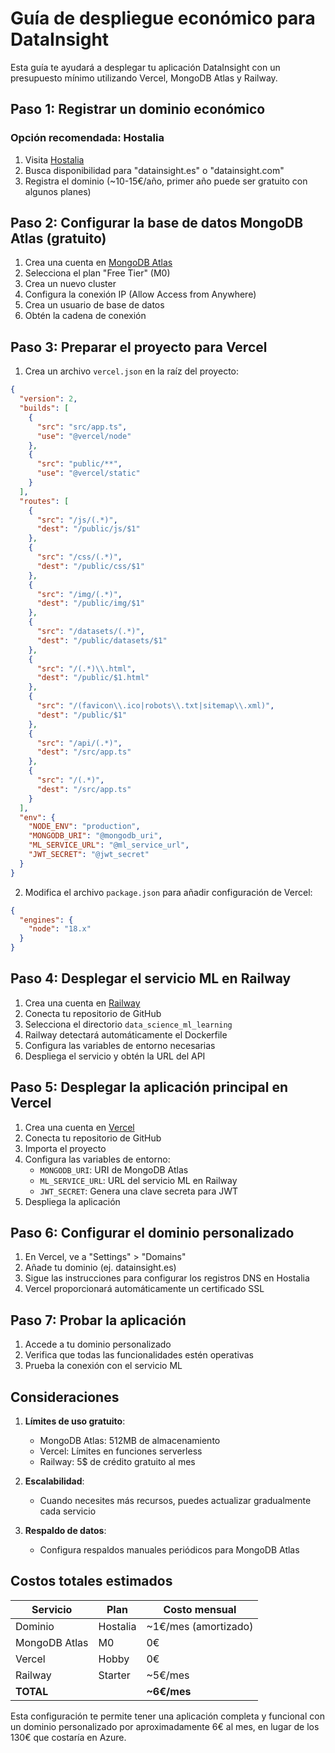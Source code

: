 # Guía de despliegue económico para DataInsight

Esta guía te ayudará a desplegar tu aplicación DataInsight con un presupuesto mínimo utilizando Vercel, MongoDB Atlas y Railway.

## Paso 1: Registrar un dominio económico

### Opción recomendada: Hostalia
1. Visita [Hostalia](https://www.hostalia.com/dominios/)
2. Busca disponibilidad para "datainsight.es" o "datainsight.com"
3. Registra el dominio (~10-15€/año, primer año puede ser gratuito con algunos planes)

## Paso 2: Configurar la base de datos MongoDB Atlas (gratuito)

1. Crea una cuenta en [MongoDB Atlas](https://www.mongodb.com/cloud/atlas/register)
2. Selecciona el plan "Free Tier" (M0)
3. Crea un nuevo cluster
4. Configura la conexión IP (Allow Access from Anywhere)
5. Crea un usuario de base de datos
6. Obtén la cadena de conexión

## Paso 3: Preparar el proyecto para Vercel

1. Crea un archivo `vercel.json` en la raíz del proyecto:

```json
{
  "version": 2,
  "builds": [
    {
      "src": "src/app.ts",
      "use": "@vercel/node"
    },
    {
      "src": "public/**",
      "use": "@vercel/static"
    }
  ],
  "routes": [
    {
      "src": "/js/(.*)",
      "dest": "/public/js/$1"
    },
    {
      "src": "/css/(.*)",
      "dest": "/public/css/$1"
    },
    {
      "src": "/img/(.*)",
      "dest": "/public/img/$1"
    },
    {
      "src": "/datasets/(.*)",
      "dest": "/public/datasets/$1"
    },
    {
      "src": "/(.*)\\.html",
      "dest": "/public/$1.html"
    },
    {
      "src": "/(favicon\\.ico|robots\\.txt|sitemap\\.xml)",
      "dest": "/public/$1"
    },
    {
      "src": "/api/(.*)",
      "dest": "/src/app.ts"
    },
    {
      "src": "/(.*)",
      "dest": "/src/app.ts"
    }
  ],
  "env": {
    "NODE_ENV": "production",
    "MONGODB_URI": "@mongodb_uri",
    "ML_SERVICE_URL": "@ml_service_url",
    "JWT_SECRET": "@jwt_secret"
  }
}
```

2. Modifica el archivo `package.json` para añadir configuración de Vercel:

```json
{
  "engines": {
    "node": "18.x"
  }
}
```

## Paso 4: Desplegar el servicio ML en Railway

1. Crea una cuenta en [Railway](https://railway.app/)
2. Conecta tu repositorio de GitHub
3. Selecciona el directorio `data_science_ml_learning`
4. Railway detectará automáticamente el Dockerfile
5. Configura las variables de entorno necesarias
6. Despliega el servicio y obtén la URL del API

## Paso 5: Desplegar la aplicación principal en Vercel

1. Crea una cuenta en [Vercel](https://vercel.com/signup)
2. Conecta tu repositorio de GitHub
3. Importa el proyecto
4. Configura las variables de entorno:
   - `MONGODB_URI`: URI de MongoDB Atlas
   - `ML_SERVICE_URL`: URL del servicio ML en Railway
   - `JWT_SECRET`: Genera una clave secreta para JWT
5. Despliega la aplicación

## Paso 6: Configurar el dominio personalizado

1. En Vercel, ve a "Settings" > "Domains"
2. Añade tu dominio (ej. datainsight.es)
3. Sigue las instrucciones para configurar los registros DNS en Hostalia
4. Vercel proporcionará automáticamente un certificado SSL

## Paso 7: Probar la aplicación

1. Accede a tu dominio personalizado
2. Verifica que todas las funcionalidades estén operativas
3. Prueba la conexión con el servicio ML

## Consideraciones

1. **Límites de uso gratuito**:
   - MongoDB Atlas: 512MB de almacenamiento
   - Vercel: Límites en funciones serverless
   - Railway: 5$ de crédito gratuito al mes

2. **Escalabilidad**:
   - Cuando necesites más recursos, puedes actualizar gradualmente cada servicio

3. **Respaldo de datos**:
   - Configura respaldos manuales periódicos para MongoDB Atlas

## Costos totales estimados

| Servicio | Plan | Costo mensual |
|----------|------|---------------|
| Dominio | Hostalia | ~1€/mes (amortizado) |
| MongoDB Atlas | M0 | 0€ |
| Vercel | Hobby | 0€ |
| Railway | Starter | ~5€/mes |
| **TOTAL** | | **~6€/mes** |

Esta configuración te permite tener una aplicación completa y funcional con un dominio personalizado por aproximadamente 6€ al mes, en lugar de los 130€ que costaría en Azure.
